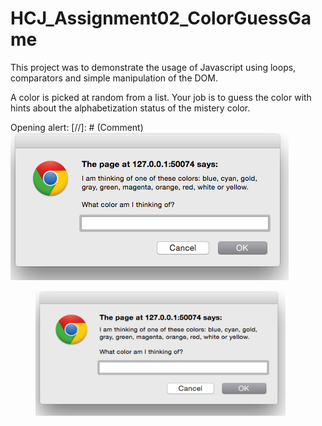 # HCJ_Assignment02_ColorGuessGame
This project was to demonstrate the usage of Javascript using loops, comparators
and simple manipulation of the DOM.

A color is picked at random from a list. Your job is to guess the color with
hints about the alphabetization status of the mistery color.

Opening alert:
[//]: # (Comment) ![openAlert](/openAlert.png)
<figure><img src="/openAlert.png" alt="image" width="400" height="200"></figure>
